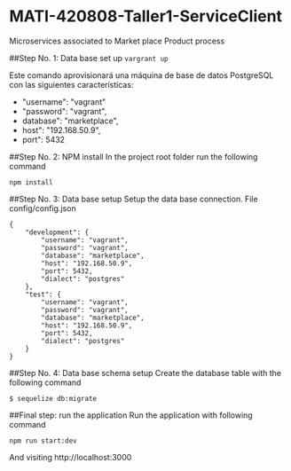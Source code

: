 # MATI-420808-Taller1-ServiceClient
Microservices associated to Market place Product process

##Step No. 1: Data base set up
```vargrant up```

Este comando aprovisionará una máquina de base de datos PostgreSQL con las siguientes características:

* "username": "vagrant"
* "password": "vagrant",
* database": "marketplace",
* host": "192.168.50.9",
* port": 5432


##Step No. 2: NPM install
In the project root folder run the following command

```npm install```


##Step No. 3: Data base setup
Setup the data base connection. File config/config.json

```
{
    "development": {
        "username": "vagrant",
        "password": "vagrant",
        "database": "marketplace",
        "host": "192.168.50.9",
        "port": 5432,
        "dialect": "postgres"
    },
    "test": {
        "username": "vagrant",
        "password": "vagrant",
        "database": "marketplace",
        "host": "192.168.50.9",
        "port": 5432,
        "dialect": "postgres"
    }
}
```


##Step No. 4: Data base schema setup
Create the database table with the following command

```$ sequelize db:migrate```


##Final step: run the application
Run the application with following command

```npm run start:dev```

And visiting http://localhost:3000
